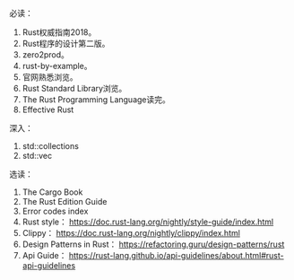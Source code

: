 必读：

1. Rust权威指南2018。
2. Rust程序的设计第二版。
3. zero2prod。
4. rust-by-example。
5. 官网熟悉浏览。
6. Rust Standard Library浏览。
7. The Rust Programming Language读完。
8. Effective Rust

深入：

1. std::collections
2. std::vec

选读：

1. The Cargo Book
2. The Rust Edition Guide
3. Error codes index
4. Rust style： https://doc.rust-lang.org/nightly/style-guide/index.html 
5. Clippy： https://doc.rust-lang.org/nightly/clippy/index.html 
6. Design Patterns in Rust： https://refactoring.guru/design-patterns/rust
7. Api Guide： https://rust-lang.github.io/api-guidelines/about.html#rust-api-guidelines
